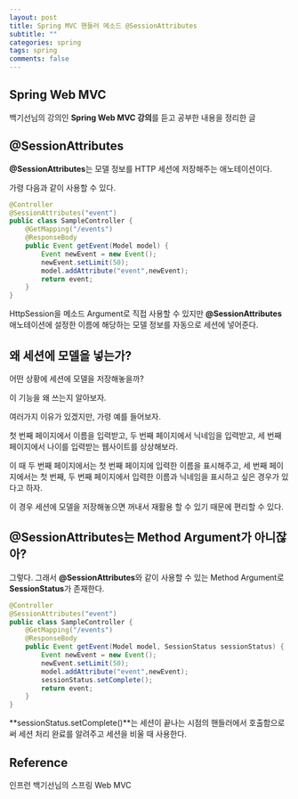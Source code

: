 ```yaml
---
layout: post
title: Spring MVC 핸들러 메소드 @SessionAttributes
subtitle: ""
categories: spring
tags: spring
comments: false
---
```


## Spring Web MVC

백기선님의 강의인 **Spring Web MVC 강의**를 듣고 공부한 내용을 정리한 글

## @SessionAttributes

**@SessionAttributes**는 모델 정보를 HTTP 세션에 저장해주는 애노테이션이다.

가령 다음과 같이 사용할 수 있다.

```java
@Controller
@SessionAttributes("event")
public class SampleController {
    @GetMapping("/events")
    @ResponseBody
    public Event getEvent(Model model) {
        Event newEvent = new Event();
        newEvent.setLimit(50);
        model.addAttribute("event",newEvent);
        return event;
    }
}
```

HttpSession을 메소드 Argument로 직접 사용할 수 있지만 **@SessionAttributes** 애노테이션에 설정한 이름에 해당하는 모델 정보를 자동으로 세션에 넣어준다.

## 왜 세션에 모델을 넣는가?

어떤 상황에 세션에 모델을 저장해놓을까?

이 기능을 왜 쓰는지 알아보자.

여러가지 이유가 있겠지만, 가령 예를 들어보자.

첫 번째 페이지에서 이름을 입력받고, 두 번째 페이지에서 닉네임을 입력받고, 세 번째 페이지에서 나이를 입력받는 웹사이트를 상상해보라.

이 때 두 번째 페이지에서는 첫 번째 페이지에 입력한 이름을 표시해주고, 세 번째 페이지에서는 첫 번째, 두 번째 페이지에서 입력한 이름과 닉네임을 표시하고 싶은 경우가 있다고 하자.

이 경우 세션에 모델을 저장해놓으면 꺼내서 재활용 할 수 있기 때문에 편리할 수 있다.

## @SessionAttributes는 Method Argument가 아니잖아?

그렇다. 그래서 **@SessionAttributes**와 같이 사용할 수 있는 Method Argument로 **SessionStatus**가 존재한다.

```java
@Controller
@SessionAttributes("event")
public class SampleController {
    @GetMapping("/events")
    @ResponseBody
    public Event getEvent(Model model, SessionStatus sessionStatus) {
        Event newEvent = new Event();
        newEvent.setLimit(50);
        model.addAttribute("event",newEvent);
        sessionStatus.setComplete();
        return event;
    }
}
```

**sessionStatus.setComplete()**는 세션이 끝나는 시점의 핸들러에서 호출함으로써 세션 처리 완료를 알려주고 세션을 비울 때 사용한다.

## Reference

인프런 백기선님의 스프링 Web MVC

